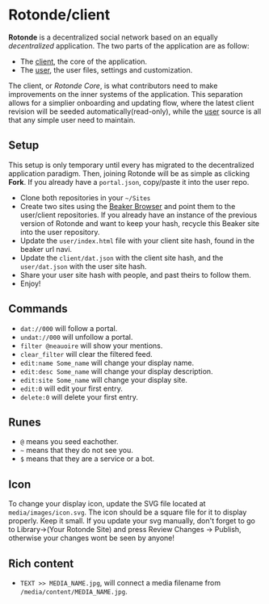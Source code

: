# Rotonde/client

**Rotonde** is a decentralized social network based on an equally *decentralized* application. The two parts of the application are as follow:

- The [client](https://github.com/Rotonde/client), the core of the application.
- The [user](https://github.com/Rotonde/user), the user files, settings and customization.

The client, or *Rotonde Core*, is what contributors need to make improvements on the inner systems of the application. This separation allows for a simplier onboarding and updating flow, where the latest client revision will be seeded automatically(read-only), while the [user](https://github.com/Rotonde/user) source is all that any simple user need to maintain.

## Setup

This setup is only temporary until every has migrated to the decentralized application paradigm. Then, joining Rotonde will be as simple as clicking **Fork**. If you already have a `portal.json`, copy/paste it into the user repo.

- Clone both repositories in your `~/Sites`
- Create two sites using the [Beaker Browser](https://beakerbrowser.com) and point them to the user/client repositories. If you already have an instance of the previous version of Rotonde and want to keep your hash, recycle this Beaker site into the user repository.
- Update the `user/index.html` file with your client site hash, found in the beaker url navi.
- Update the `client/dat.json` with the client site hash, and the `user/dat.json` with the user site hash.
- Share your user site hash with people, and past theirs to follow them.
- Enjoy!

## Commands

- `dat://000` will follow a portal.
- `undat://000` will unfollow a portal.
- `filter @neauoire` will show your mentions.
- `clear_filter` will clear the filtered feed.
- `edit:name Some_name` will change your display name.
- `edit:desc Some_name` will change your display description.
- `edit:site Some_name` will change your display site.
- `edit:0` will edit your first entry.
- `delete:0` will delete your first entry.

## Runes

- `@` means you seed eachother.
- `~` means that they do not see you.
- `$` means that they are a service or a bot.

## Icon

To change your display icon, update the SVG file located at `media/images/icon.svg`. The icon should be a square file for it to display properly. Keep it small. If you update your svg manually, don't forget to go to Library->(Your Rotonde Site) and press Review Changes -> Publish, otherwise your changes wont be seen by anyone!

## Rich content

- `TEXT >> MEDIA_NAME.jpg`, will connect a media filename from `/media/content/MEDIA_NAME.jpg`.
